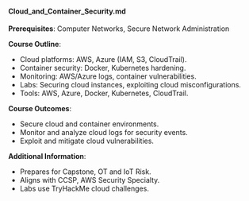 #### Cloud_and_Container_Security.md
**Prerequisites**: Computer Networks, Secure Network Administration  

**Course Outline**:  
- Cloud platforms: AWS, Azure (IAM, S3, CloudTrail).  
- Container security: Docker, Kubernetes hardening.  
- Monitoring: AWS/Azure logs, container vulnerabilities.  
- Labs: Securing cloud instances, exploiting cloud misconfigurations.  
- Tools: AWS, Azure, Docker, Kubernetes, CloudTrail.  

**Course Outcomes**:  
- Secure cloud and container environments.  
- Monitor and analyze cloud logs for security events.  
- Exploit and mitigate cloud vulnerabilities.  

**Additional Information**:  
- Prepares for Capstone, OT and IoT Risk.  
- Aligns with CCSP, AWS Security Specialty.  
- Labs use TryHackMe cloud challenges.